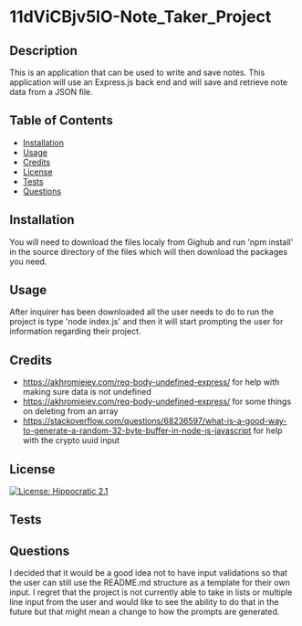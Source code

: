 # 11dViCBjv5IO-Note_Taker_Project

## Description
    
This is an application that can be used to write and save notes. This application will use an Express.js back end and will save and retrieve note data from a JSON file.
    
## Table of Contents
    
* [Installation](#installation)
* [Usage](#usage)
* [Credits](#credits)
* [License](#license)
* [Tests](#tests)
* [Questions](#questions)
    
## Installation
    
You will need to download the files localy from Gighub and run 'npm install' in the source directory of the files which will then download the packages you need.
    
## Usage
    
After inquirer has been downloaded all the user needs to do to run the project is type 'node index.js' and then it will start prompting the user for information regarding their project.
    
## Credits
- https://akhromieiev.com/req-body-undefined-express/ for help with making sure data is not undefined
- https://akhromieiev.com/req-body-undefined-express/ for some things on deleting from an array
- https://stackoverflow.com/questions/68236597/what-is-a-good-way-to-generate-a-random-32-byte-buffer-in-node-js-javascript for help with the crypto uuid input

    
## License
    
[![License: Hippocratic 2.1](https://img.shields.io/badge/License-Hippocratic_2.1-lightgrey.svg)](https://firstdonoharm.dev)
    
## Tests
    

    
## Questions
    
I decided that it would be a good idea not to have input validations so that the user can still use the README.md structure as a template for their own input. I regret that the project is not currently able to take in lists or multiple line input from the user and would like to see the ability to do that in the future but that might mean a change to how the prompts are generated.